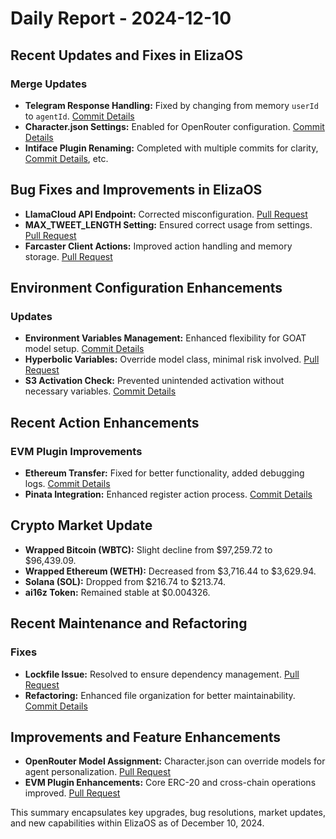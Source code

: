 # Daily Report - 2024-12-10

## Recent Updates and Fixes in ElizaOS

### Merge Updates

- **Telegram Response Handling:** Fixed by changing from memory `userId` to `agentId`. [Commit Details](https://github.com/elizaOS/eliza/commit/589df71e11aa61bb40a7c66269b286fa8fee8ca9)
- **Character.json Settings:** Enabled for OpenRouter configuration. [Commit Details](https://github.com/elizaOS/eliza/commit/ca885a8879f975c8ea034bd97e60d909f45da2bf)
- **Intiface Plugin Renaming:** Completed with multiple commits for clarity, [Commit Details](https://github.com/elizaOS/eliza/commit/cbb56802b41eb9443ec128748f86df02377fae78), etc.

## Bug Fixes and Improvements in ElizaOS

- **LlamaCloud API Endpoint:** Corrected misconfiguration. [Pull Request](https://github.com/elizaOS/eliza/pull/954)
- **MAX_TWEET_LENGTH Setting:** Ensured correct usage from settings. [Pull Request](https://github.com/elizaOS/eliza/pull/960)
- **Farcaster Client Actions:** Improved action handling and memory storage. [Pull Request](https://github.com/elizaOS/eliza/pull/963)

## Environment Configuration Enhancements

### Updates

- **Environment Variables Management:** Enhanced flexibility for GOAT model setup. [Commit Details](https://github.com/elizaOS/eliza/commit/3875677e1af1d30427cc7365e8cf5e04c18b9d6f)
- **Hyperbolic Variables:** Override model class, minimal risk involved. [Pull Request](https://github.com/elizaOS/eliza/pull/974)
- **S3 Activation Check:** Prevented unintended activation without necessary variables. [Commit Details](https://github.com/elizaOS/eliza/commit/7a37c496cc8e0eb3237de55e4ef45fef79ebb517)

## Recent Action Enhancements

### EVM Plugin Improvements

- **Ethereum Transfer:** Fixed for better functionality, added debugging logs. [Commit Details](https://github.com/elizaOS/eliza/commit/9aa80fa37f96baca88f762d5b3b1b5f03d090e36)
- **Pinata Integration:** Enhanced register action process. [Commit Details](https://github.com/elizaOS/eliza/commit/b5feccdd8636da3f2313937afed952a5bc335231)

## Crypto Market Update

- **Wrapped Bitcoin (WBTC):** Slight decline from $97,259.72 to $96,439.09.
- **Wrapped Ethereum (WETH):** Decreased from $3,716.44 to $3,629.94.
- **Solana (SOL):** Dropped from $216.74 to $213.74.
- **ai16z Token:** Remained stable at $0.004326.

## Recent Maintenance and Refactoring

### Fixes

- **Lockfile Issue:** Resolved to ensure dependency management. [Pull Request](https://github.com/elizaOS/eliza/pull/977)
- **Refactoring:** Enhanced file organization for better maintainability. [Commit Details](https://github.com/elizaOS/eliza/commit/773f11e9982da61761cb8f50e211503bfee2efca)

## Improvements and Feature Enhancements

- **OpenRouter Model Assignment:** Character.json can override models for agent personalization. [Pull Request](https://github.com/elizaOS/eliza/pull/953)
- **EVM Plugin Enhancements:** Core ERC-20 and cross-chain operations improved. [Pull Request](https://github.com/elizaOS/eliza/pull/952)

This summary encapsulates key upgrades, bug resolutions, market updates, and new capabilities within ElizaOS as of December 10, 2024.

